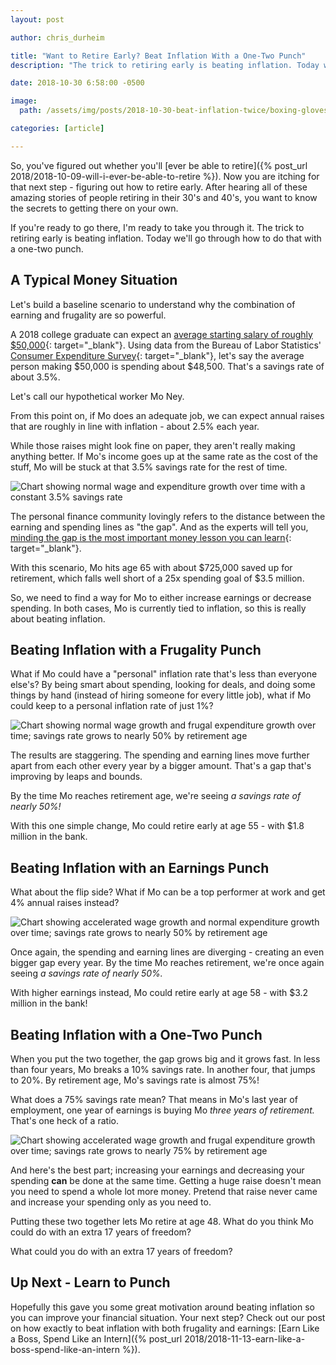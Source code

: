 ```yaml
---
layout: post

author: chris_durheim

title: "Want to Retire Early? Beat Inflation With a One-Two Punch"
description: "The trick to retiring early is beating inflation. Today we'll go through how to do that with a one-two punch."

date: 2018-10-30 6:58:00 -0500

image:
  path: /assets/img/posts/2018-10-30-beat-inflation-twice/boxing-gloves.jpg

categories: [article]

---
```


So, you've figured out whether you'll [ever be able to retire]({% post_url 2018/2018-10-09-will-i-ever-be-able-to-retire %}). Now you are itching for that next step - figuring out how to retire early. After hearing all of these amazing stories of people retiring in their 30's and 40's, you want to know the secrets to getting there on your own.

If you're ready to go there, I'm ready to take you through it. The trick to retiring early is beating inflation. Today we'll go through how to do that with a one-two punch.

## A Typical Money Situation

Let's build a baseline scenario to understand why the combination of earning and frugality are so powerful.

A 2018 college graduate can expect an [average starting salary of roughly $50,000](https://money.cnn.com/2018/05/14/pf/college/class-of-2018-starting-salary/index.html){: target="_blank"}. Using data from the Bureau of Labor Statistics' [Consumer Expenditure Survey](https://www.bls.gov/cex/tables.htm#crosstab){: target="_blank"}, let's say the average person making $50,000 is spending about $48,500. That's a savings rate of about 3.5%.

Let's call our hypothetical worker Mo Ney.

From this point on, if Mo does an adequate job, we can expect annual raises that are roughly in line with inflation - about 2.5% each year.

While those raises might look fine on paper, they aren't really making anything better. If Mo's income goes up at the same rate as the cost of the stuff, Mo will be stuck at that 3.5% savings rate for the rest of time.

![Chart showing normal wage and expenditure growth over time with a constant 3.5% savings rate]({{site.url}}/assets/img/posts/2018-10-30-beat-inflation-twice/normal.png)

The personal finance community lovingly refers to the distance between the earning and spending lines as "the gap". And as the experts will tell you, [minding the gap is the most important money lesson you can learn](https://affordanything.com/the-most-crucial-money-lesson-in-three-words-mind-the-gap/){: target="_blank"}.

With this scenario, Mo hits age 65 with about $725,000 saved up for retirement, which falls well short of a 25x spending goal of $3.5 million.

So, we need to find a way for Mo to either increase earnings or decrease spending. In both cases, Mo is currently tied to inflation, so this is really about beating inflation.

## Beating Inflation with a Frugality Punch

What if Mo could have a "personal" inflation rate that's less than everyone else's? By being smart about spending, looking for deals, and doing some things by hand (instead of hiring someone for every little job), what if Mo could keep to a personal inflation rate of just 1%?

![Chart showing normal wage growth and frugal expenditure growth over time; savings rate grows to nearly 50% by retirement age]({{site.url}}/assets/img/posts/2018-10-30-beat-inflation-twice/frugal.png)

The results are staggering. The spending and earning lines move further apart from each other every year by a bigger amount. That's a gap that's improving by leaps and bounds.

By the time Mo reaches retirement age, we're seeing _a savings rate of nearly 50%!_

With this one simple change, Mo could retire early at age 55 - with $1.8 million in the bank.

## Beating Inflation with an Earnings Punch

What about the flip side? What if Mo can be a top performer at work and get 4% annual raises instead?

![Chart showing accelerated wage growth and normal expenditure growth over time; savings rate grows to nearly 50% by retirement age]({{site.url}}/assets/img/posts/2018-10-30-beat-inflation-twice/advancement.png)

Once again, the spending and earning lines are diverging - creating an even bigger gap every year. By the time Mo reaches retirement, we're once again seeing _a savings rate of nearly 50%._

With higher earnings instead, Mo could retire early at age 58 - with $3.2 million in the bank!

## Beating Inflation with a One-Two Punch

When you put the two together, the gap grows big and it grows fast. In less than four years, Mo breaks a 10% savings rate. In another four, that jumps to 20%. By retirement age, Mo's savings rate is almost 75%!

What does a 75% savings rate mean? That means in Mo's last year of employment, one year of earnings is buying Mo _three years of retirement._ That's one heck of a ratio.

![Chart showing accelerated wage growth and frugal expenditure growth over time; savings rate grows to nearly 75% by retirement age]({{site.url}}/assets/img/posts/2018-10-30-beat-inflation-twice/both.png)

And here's the best part; increasing your earnings and decreasing your spending __can__ be done at the same time. Getting a huge raise doesn't mean you need to spend a whole lot more money. Pretend that raise never came and increase your spending only as you need to.

Putting these two together lets Mo retire at age 48. What do you think Mo could do with an extra 17 years of freedom?

What could you do with an extra 17 years of freedom?

## Up Next - Learn to Punch

Hopefully this gave you some great motivation around beating inflation so you can improve your financial situation. Your next step? Check out our post on how exactly to beat inflation with both frugality and earnings: [Earn Like a Boss, Spend Like an Intern]({% post_url 2018/2018-11-13-earn-like-a-boss-spend-like-an-intern %}).
